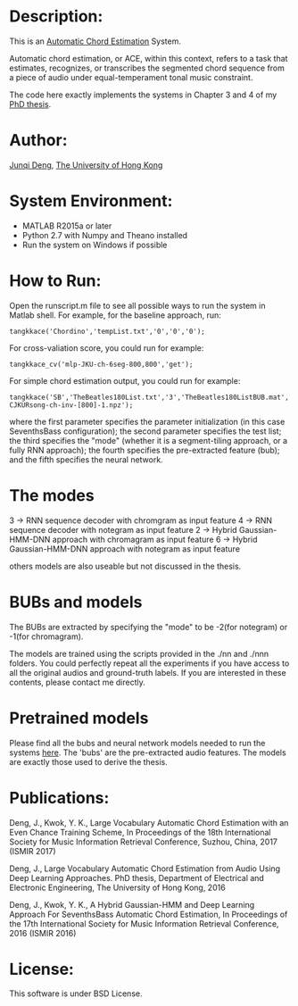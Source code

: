 # Description:
This is an [Automatic Chord Estimation](http://www.music-ir.org/mirex/wiki/2016:Audio_Chord_Estimation) System.

Automatic chord estimation, or ACE, within this context, refers to a task that estimates, recognizes, or transcribes the segmented chord sequence from a piece of audio under equal-temperament tonal music constraint.

The code here exactly implements the systems in Chapter 3 and 4 of my [PhD thesis](https://github.com/tangkk/phd-thesis-junqi-deng/blob/master/junqi-thesis-hku.pdf).


# Author:
[Junqi Deng](http://www.tangkk.net/), [The University of Hong Kong](http://www.hku.hk/)

# System Environment:
- MATLAB R2015a or later
- Python 2.7 with Numpy and Theano installed
- Run the system on Windows if possible

# How to Run:
Open the runscript.m file to see all possible ways to run the system in Matlab shell. For example, for the baseline approach, run:
```
tangkkace('Chordino','tempList.txt','0','0','0');
```

For cross-valiation score, you could run for example:
```
tangkkace_cv('mlp-JKU-ch-6seg-800,800','get');
```

For simple chord estimation output, you could run for example:
```
tangkkace('SB','TheBeatles180List.txt','3','TheBeatles180ListBUB.mat','blstmrnn-CJKURsong-ch-inv-[800]-1.npz');
```
where the first parameter specifies the parameter initialization (in this case SeventhsBass configuration); the second parameter specifies the test list; the third specifies the "mode" (whether it is a segment-tiling approach, or a fully RNN approach); the fourth specifies the pre-extracted feature (bub); and the fifth specifies the neural network.

# The modes
3 -> RNN sequence decoder with chromgram as input feature
4 -> RNN sequence decoder with notegram as input feature
2 -> Hybrid Gaussian-HMM-DNN approach with chromagram as input feature
6 -> Hybrid Gaussian-HMM-DNN approach with notegram as input feature

others models are also useable but not discussed in the thesis.

# BUBs and models
The BUBs are extracted by specifying the "mode" to be -2(for notegram) or -1(for chromagram).

The models are trained using the scripts provided in the ./nn and ./nnn folders. You could perfectly repeat all the experiments if you have access to all the original audios and ground-truth labels. If you are interested in these contents, please contact me directly.

# Pretrained models
Please find all the bubs and neural network models needed to run the systems [here](http://tangkk.net/me/model/ace/). The 'bubs' are the pre-extracted audio features. The models are exactly those used to derive the thesis.

# Publications:
Deng, J., Kwok, Y. K., Large Vocabulary Automatic Chord Estimation with an Even Chance Training Scheme, In Proceedings of the 18th International Society for Music Information Retrieval Conference, Suzhou, China, 2017 (ISMIR 2017)

Deng, J., Large Vocabulary Automatic Chord Estimation from Audio Using Deep Learning Approaches. PhD thesis, Department of Electrical and Electronic Engineering, The University of Hong Kong, 2016

Deng, J., Kwok, Y. K., A Hybrid Gaussian-HMM and Deep Learning Approach For SeventhsBass Automatic Chord Estimation, In Proceedings of the 17th International Society for Music Information Retrieval Conference, 2016 (ISMIR 2016)

# License:
This software is under BSD License.
